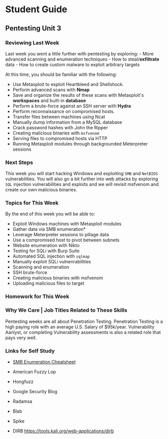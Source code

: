 # Student Guide
## Pentesting Unit 3

### Reviewing Last Week
Last week you went a little further with pentesting by exploring:
    - More advanced scanning and enumeration techniques
    - How to steal/**exfiltrate** data
    - How to create custom malware to exploit arbitrary targets

At this time, you should be familiar with the following:
- Use Metasploit to exploit Heartbleed and Shellshock.
- Perform advanced scans with **Nmap**
- Save and organize the results of these scans with Metasploit's **workspaces** and built-in **database**
- Perform a brute-force against an SSH server with **Hydra**
- Perform reconnaissance on compromised hosts.
- Transfer files between machines using Ncat
- Manually dump information from a MySQL database
- Crack password hashes with John the Ripper
- Creating malicious binaries with `msfvenom`
- Serving files to compromised hosts via HTTP
- Running Metasploit modules through backgrounded Meterpreter sessions

### Next Steps
This week you will start hacking Windows and exploiting `SMB` and `NetBIOS` vulnerabilities. You will also go a bit further into web attacks by exploring `SQL` injection vulnerabilities and exploits and we will revisit msfvenom and create our own malicious binaries.

### Topics for This Week

By the end of this week you will be able to:

- Exploit Windows machines with Metasploit modules
- Gather data via SMB enumeration*
- Leverage Meterpreter sessions to pillage data
- Use a compromised host to pivot between subnets
- Website enumeration with Nikto
- Testing for SQLi with Burp Suite
- Automated SQL injection with `sqlmap`
- Manually exploit SQLi vulnenrabilities
- Scanning and enumeration
- SSH brute-force
- Creating malicious binaries with msfvenom
- Uploading malicious files to target

### Homework for This Week


### Why We Care | Job Titles Related to These Skills

Pentesting weeks are all about Penetration Testing. Penetration Testing is a high paying role with an average U.S. Salary of $95k/year. Vulnerability Aanlyst, or completing Vulnerability assessments is also a related role that pays very well.

### Links for Self Study

- [SMB Enumeration Cheatsheet](https://0xdf.gitlab.io/2018/12/02/pwk-notes-smb-enumeration-checklist-update1.html)

- American Fuzzy Lop

- Hongfuzz

- Google Security Blog

- Radamsa

- Blab

- Spike

- DIRB
https://tools.kali.org/web-applications/dirb
